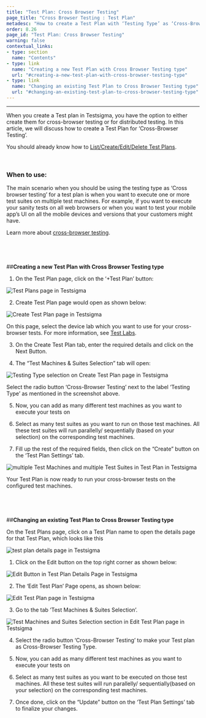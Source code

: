 ```yaml
---
title: "Test Plan: Cross Browser Testing"
page_title: "Cross Browser Testing : Test Plan"
metadesc: "How to create a Test Plan with ‘Testing Type’ as ‘Cross-Browser Testing’."
order: 8.26
page_id: "Test Plan: Cross Browser Testing"
warning: false
contextual_links:
- type: section
  name: "Contents" 
- type: link
  name: "Creating a new Test Plan with Cross Browser Testing type"
  url: "#creating-a-new-test-plan-with-cross-browser-testing-type"
- type: link
  name: "Changing an existing Test Plan to Cross Browser Testing type"
  url: "#changing-an-existing-test-plan-to-cross-browser-testing-type"
---
```


---

When you create a Test plan in Testsigma, you have the option to either create them for cross-browser testing or for distributed testing. In this article, we will discuss how to create a Test Plan for ‘Cross-Browser Testing’.


You should already know how to [List/Create/Edit/Delete Test Plans](https://testsigma.com/docs/test-management/test-plans/overview/).

&emsp;

### When to use:
The main scenario when you should be using the testing type as ‘Cross browser testing’ for a test plan is when you want to execute one or more test suites on multiple test machines. For example, if you want to execute your sanity tests on all web browsers or when you want to test your mobile app’s UI on all the mobile devices and versions that your customers might have. 

Learn more about [cross-browser testing](https://testsigma.com/cross-browser-testing).

&emsp;
---
##**Creating a new Test Plan with Cross Browser Testing type**
1. On the Test Plan page, click on the ‘+Test Plan’ button:

![Test Plans page in Testsigma](https://docs.testsigma.com/images/cross-browser-testing/test-plans-page-testsigma.png)

2. Create Test Plan page would open as shown below:

![Create Test Plan page in Testsigma](https://docs.testsigma.com/images/cross-browser-testing/create-test-plan-page-testsigma.png)
   
On this page, select the device lab which you want to use for your cross-browser tests. For more information, see [Test Labs](https://testsigma.com/docs/test-management/plans/supported-test-lab-types/).

3. On the Create Test Plan tab, enter the required details and click on the Next Button.

4. The “Test Machines & Suites Selection” tab will open:

![Testing Type selection on Create Test Plan page in Testsigma](https://docs.testsigma.com/images/cross-browser-testing/testing-type-create-test-plan-page-testsigma.png)

Select the radio button ‘Cross-Browser Testing’ next to the label ‘Testing Type’ as mentioned in the screenshot above.

5. Now, you can add as many different test machines as you want to execute your tests on
   
6. Select as many test suites as you want to run on those test machines. All these test suites will run parallelly/ sequentially (based on your selection) on the corresponding test machines.
   
7. Fill up the rest of the required fields, then click on the “Create” button on the ‘Test Plan Settings’ tab.

![multiple Test Machines and multiple Test Suites in Test Plan in Testsigma](https://docs.testsigma.com/images/cross-browser-testing/multiple-test-machines-multiple-test-suites-test-plan-Testsigma.png)

Your Test Plan is now ready to run your cross-browser tests on the configured test machines. 

&emsp;
---
##**Changing an existing Test Plan to Cross Browser Testing type**

On the Test Plans page, click on a Test Plan name to open the details page for that Test Plan, which looks like this

![test plan details page in Testsigma](https://docs.testsigma.com/images/cross-browser-testing/test-plan-details-page-testsigma.png)

1. Click on the Edit button on the top right corner as shown below: 

![Edit Button in Test Plan Details Page in Testsigma](https://docs.testsigma.com/images/cross-browser-testing/edit-button-test-plan-details-page-testsigma.png)

2. The ‘Edit Test Plan’ Page opens, as shown below:

![Edit Test Plan page in Testsigma](https://docs.testsigma.com/images/cross-browser-testing/edit-test-plan-page-testsigma.png)

3. Go to the tab ‘Test Machines & Suites Selection’.

![Test Machines and Suites Selection section in Edit Test Plan page in Testsigma](https://docs.testsigma.com/images/cross-browser-testing/test-machines-and-suites-selection-edit-test-plan-page-testsigma.png)

4. Select the radio button ‘Cross-Browser Testing’ to make your Test plan as Cross-Browser Testing Type. 
   
5. Now, you can add as many different test machines as you want to execute your tests on
   
6. Select as many test suites as you want to be executed on those test machines. All these test suites will run parallelly/ sequentially(based on your selection) on the corresponding test machines.
   
7. Once done, click on the “Update” button on the ‘Test Plan Settings’ tab to finalize your changes.




